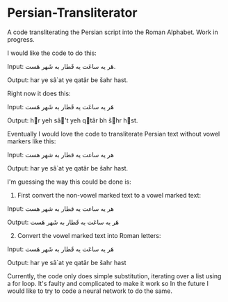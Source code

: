 # Persian-Transliterator
A code transliterating the Persian script into the Roman Alphabet. Work in progress.

I would like the code to do this:


Input: هَر یه ساعَت یه قَطار به شَهر هَست.

Output: har ye sâ`at ye qatâr be šahr hast.


Right now it does this:


Input: هَر یه ساعَت یه قَطار به شَهر هَست

Output: hَr yeh sâ'َt yeh qَtâr bh šَhr hَst.


Eventually I would love the code to transliterate Persian text without vowel markers like this:


Input: هر یه ساعت یه قطار به شهر هست

Output: har ye sâ`at ye qatâr be šahr hast.


I'm guessing the way this could be done is:

1) First convert the non-vowel marked text to a vowel marked text:


Input: هر یه ساعت یه قطار به شهر هست

Output: هَر یه ساعَت یه قَطار به شَهر هَست


2) Convert the vowel marked text into Roman letters:

Input: هَر یه ساعَت یه قَطار به شَهر هَست

Output: har ye sâ`at ye qatâr be šahr hast

Currently, the code only does simple substitution, iterating over a list using a for loop.
It's faulty and complicated to make it work so In the future I would like to try to code a neural network to do the same.
